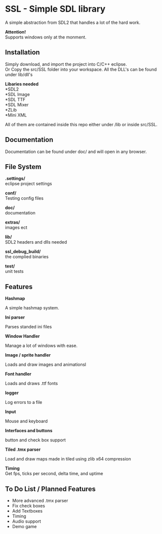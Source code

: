 SSL - Simple SDL library
=============

A simple abstraction from SDL2 that handles a lot of the hard work.

**Attention!**  
Supports windows only at the monment.
 
Installation
-----------
Simply download, and import the project into C/C++ eclipse.   
Or Copy the src/SSL folder into your workspace.
All the DLL's can be found under lib/dll's  

**Libaries needed**  
*SDL2    
*SDL Image  
*SDL TTF    
*SDL Mixer  
*ZLib   
*Mini XML   

All of them are contained inside this repo either under /lib or inside src/SSL.

Documentation
-----------
Documentation can be found under doc/ and will open in any browser.

File System
-----------
**.settings/**       
eclipse project settings  

**conf/**            
Testing config files  

**doc/**             
documentation  

**extras/**          
images ect  

**lib/**             
SDL2 headers and dlls needed  

**ssl_debug_build/**  
the complied binaries 

**test/**            
unit tests  

Features
-----------

**Hashmap**  

A simple hashmap system.

**Ini parser**  

Parses standed ini files

**Window Handler**  

Manage a lot of windows with ease.

**Image / sprite handler**  

Loads and draw images and animationsl

**Font handler**  

Loads and draws .ttf fonts

**logger**  

Log errors to a file

**Input**  

Mouse and keyboard

**Interfaces and buttons**  

button and check box support   

**Tiled .tmx parser**  

Load and draw maps made in tiled using zlib x64 compression   

**Timing**   
Get fps, ticks per second, delta time,  and uptime

To Do List / Planned Features
-----------  
- More advanced .tmx parser  
- Fix check boxes  
- Add Textboxes
- Timing
- Audio support
- Demo game
